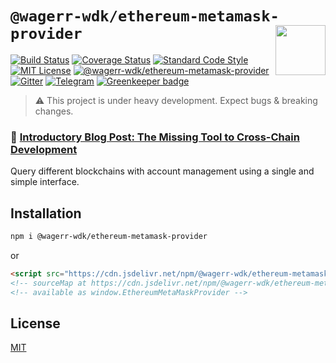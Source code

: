 # `@wagerr-wdk/ethereum-metamask-provider` <img align="right" src="https://raw.githubusercontent.com/wagerr/chainabstractionlayer/master/liquality-logo.png" height="80px" />


[![Build Status](https://travis-ci.com/wagerr/chainabstractionlayer.svg?branch=master)](https://travis-ci.com/wagerr/chainabstractionlayer)
[![Coverage Status](https://coveralls.io/repos/github/wagerr/chainabstractionlayer/badge.svg?branch=master)](https://coveralls.io/github/wagerr/chainabstractionlayer?branch=master)
[![Standard Code Style](https://img.shields.io/badge/codestyle-standard-brightgreen.svg)](https://github.com/standard/standard)
[![MIT License](https://img.shields.io/badge/license-MIT-brightgreen.svg)](../../LICENSE.md)
[![@wagerr-wdk/ethereum-metamask-provider](https://img.shields.io/npm/dt/@wagerr-wdk/ethereum-metamask-provider.svg)](https://npmjs.com/package/@wagerr-wdk/ethereum-metamask-provider)
[![Gitter](https://img.shields.io/gitter/room/wagerr/Lobby.svg)](https://gitter.im/wagerr/Lobby?source=orgpage)
[![Telegram](https://img.shields.io/badge/chat-on%20telegram-blue.svg)](https://t.me/Liquality) [![Greenkeeper badge](https://badges.greenkeeper.io/wagerr/chainabstractionlayer.svg)](https://greenkeeper.io/)

> :warning: This project is under heavy development. Expect bugs & breaking changes.

### :pencil: [Introductory Blog Post: The Missing Tool to Cross-Chain Development](https://medium.com/wagerr/the-missing-tool-to-cross-chain-development-2ebfe898efa1)


Query different blockchains with account management using a single and simple interface.


## Installation

```bash
npm i @wagerr-wdk/ethereum-metamask-provider
```

or

```html
<script src="https://cdn.jsdelivr.net/npm/@wagerr-wdk/ethereum-metamask-provider@0.2.3/dist/ethereum-metamask-provider.min.js"></script>
<!-- sourceMap at https://cdn.jsdelivr.net/npm/@wagerr-wdk/ethereum-metamask-provider@0.2.3/dist/ethereum-metamask-provider.min.js.map -->
<!-- available as window.EthereumMetaMaskProvider -->
```


## License

[MIT](../../LICENSE.md)
